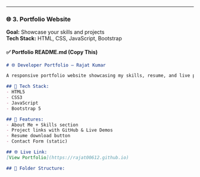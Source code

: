 ---

### 🌐 3. **Portfolio Website**

**Goal:** Showcase your skills and projects  
**Tech Stack:** HTML, CSS, JavaScript, Bootstrap

#### ✅ Portfolio README.md (Copy This)
```markdown
# 🌐 Developer Portfolio – Rajat Kumar

A responsive portfolio website showcasing my skills, resume, and live projects as a Full Stack Developer.

## 🔧 Tech Stack:
- HTML5
- CSS3
- JavaScript
- Bootstrap 5

## 🚀 Features:
- About Me + Skills section
- Project links with GitHub & Live Demos
- Resume download button
- Contact Form (static)

## 🌐 Live Link:
[View Portfolio](https://rajat00612.github.io)

## 📁 Folder Structure:
